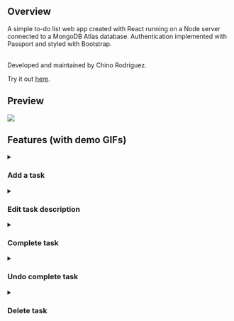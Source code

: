 <h2> Overview </h2>
A simple to-do list web app created with React running on a Node server connected to a MongoDB Atlas database. Authentication implemented with Passport and styled with Bootstrap. </br></br>

Developed and maintained by Chino Rodriguez.

Try it out <a href="https://simple-todos-react.herokuapp.com/">here</a>.

<h2> Preview </h2>

<img src="https://user-images.githubusercontent.com/106716130/200059011-0f283f7f-e372-4292-9525-5674cfc08984.png" />

<h2> Features (with demo GIFs) </h2>

<details>
<summary>
<h3> Add a task </h3>
</summary>
<img src="https://user-images.githubusercontent.com/106716130/200060589-ede17280-467c-4c60-8acf-d6e8c5582bcd.gif" />
</details>


<details>
<summary>
<h3> Edit task description </h3>
</summary>
<img src="https://user-images.githubusercontent.com/106716130/200061059-471efc04-96ef-4b14-bb19-ea46ea17debc.gif" />
</details>

<details>
<summary>
<h3> Complete task </h3>
</summary>
<img src="https://user-images.githubusercontent.com/106716130/200061165-e7754869-a522-4641-bc37-9d5f06098657.gif" />
</details>

<details>
<summary>
<h3> Undo complete task </h3>
</summary>
<img src="https://user-images.githubusercontent.com/106716130/200061217-e9c39d09-fd1d-4f6f-9ac1-87b24977964d.gif" />
</details>

<details>
<summary>
<h3> Delete task </h3>
</summary>
<img src="https://user-images.githubusercontent.com/106716130/200061279-7a5e58cf-485c-499b-98b3-bdd49d8da711.gif" />
</details>
